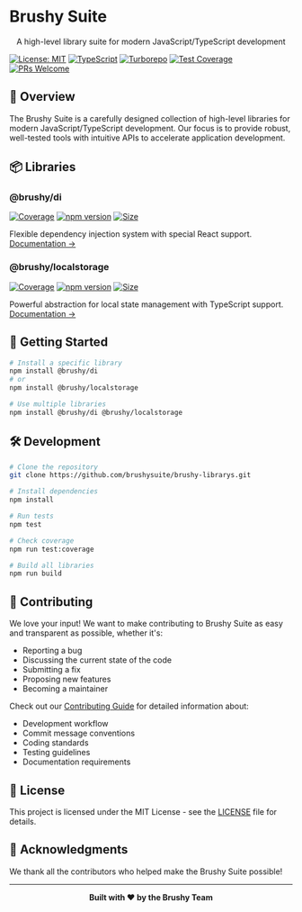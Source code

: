 # Brushy Suite

<div align="center">
  <p>A high-level library suite for modern JavaScript/TypeScript development</p>
</div>

[![License: MIT](https://img.shields.io/badge/License-MIT-yellow.svg)](https://opensource.org/licenses/MIT)
[![TypeScript](https://img.shields.io/badge/TypeScript-5.8-blue.svg)](https://www.typescriptlang.org/)
[![Turborepo](https://img.shields.io/badge/Built%20With-Turborepo-blueviolet.svg)](https://turbo.build/)
[![Test Coverage](https://img.shields.io/badge/Coverage-98%25-brightgreen.svg)](coverage)
[![PRs Welcome](https://img.shields.io/badge/PRs-welcome-brightgreen.svg)](CONTRIBUTING.md)


## 🎯 Overview

The Brushy Suite is a carefully designed collection of high-level libraries for modern JavaScript/TypeScript development. Our focus is to provide robust, well-tested tools with intuitive APIs to accelerate application development.

## 📦 Libraries

### @brushy/di

[![Coverage](https://img.shields.io/badge/coverage-99.5%25-brightgreen.svg)](packages/di/coverage)
[![npm version](https://badge.fury.io/js/%40brushy%2Fdi.svg)](https://www.npmjs.com/package/@brushy/di)
[![Size](https://img.shields.io/bundlephobia/minzip/@brushy/di)](https://bundlephobia.com/package/@brushy/di)

Flexible dependency injection system with special React support. [Documentation →](packages/di/docs)

### @brushy/localstorage

[![Coverage](https://img.shields.io/badge/coverage-96.87%25-brightgreen.svg)](packages/localstorage/coverage)
[![npm version](https://badge.fury.io/js/%40brushy%2Flocalstorage.svg)](https://www.npmjs.com/package/@brushy/localstorage)
[![Size](https://img.shields.io/bundlephobia/minzip/@brushy/localstorage)](https://bundlephobia.com/package/@brushy/localstorage)

Powerful abstraction for local state management with TypeScript support. [Documentation →](packages/localstorage/docs)

## 🚀 Getting Started

```bash
# Install a specific library
npm install @brushy/di
# or
npm install @brushy/localstorage

# Use multiple libraries
npm install @brushy/di @brushy/localstorage
```

## 🛠 Development

```bash
# Clone the repository
git clone https://github.com/brushysuite/brushy-librarys.git

# Install dependencies
npm install

# Run tests
npm test

# Check coverage
npm run test:coverage

# Build all libraries
npm run build
```

## 🤝 Contributing

We love your input! We want to make contributing to Brushy Suite as easy and transparent as possible, whether it's:

- Reporting a bug
- Discussing the current state of the code
- Submitting a fix
- Proposing new features
- Becoming a maintainer

Check out our [Contributing Guide](CONTRIBUTING.md) for detailed information about:

- Development workflow
- Commit message conventions
- Coding standards
- Testing guidelines
- Documentation requirements

## 📄 License

This project is licensed under the MIT License - see the [LICENSE](LICENSE) file for details.

## 🌟 Acknowledgments

We thank all the contributors who helped make the Brushy Suite possible!

---

<div align="center">
  <strong>Built with ❤️ by the Brushy Team</strong>
</div>
